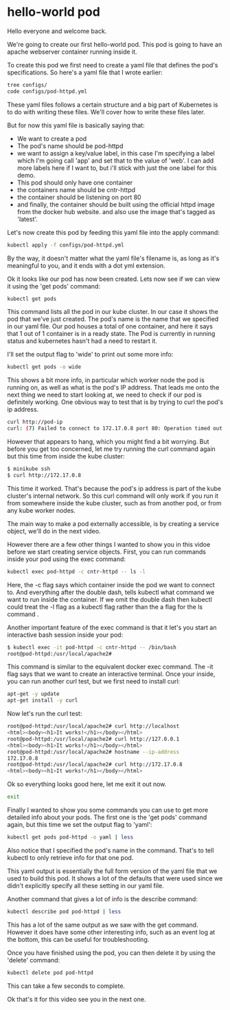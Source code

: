 # hello-world pod

Hello everyone and welcome back.

We're going to create our first hello-world pod. This pod is going to have an apache webserver container running inside it.

To create this pod we first need to create a yaml file that defines the pod's specifications. So here's a yaml file that I wrote earlier:

```bash
tree configs/
code configs/pod-httpd.yml
```

These yaml files follows a certain structure and a big part of Kubernetes is to do with writing these files. We'll cover how to write these files later.

But for now this yaml file is basically saying that:

- We want to create a pod
- The pod's name should be pod-httpd
- we want to assign a key/value label, in this case I'm specifying a label which I'm going call 'app' and set that to the value of 'web'. I can add more labels here if I want to, but i'll stick with just the one label for this demo.
- This pod should only have one container
- the containers name should be cntr-httpd
- the container should be listening on port 80
- and finally, the container should be built using the official httpd image from the docker hub website. and also use the image that's tagged as 'latest'.



Let's now create this pod by feeding this yaml file into the apply command:

```bash
kubectl apply -f configs/pod-httpd.yml
```

By the way, it doesn't matter what the yaml file's filename is, as long as it's meaningful to you, and it ends with a dot yml extension.

Ok it looks like our pod has now been created. Lets now see if we can view it using the 'get pods' command:

```bash
kubectl get pods
```

This command lists all the pod in our kube cluster. In our case it shows  the pod that we've just created. The pod's name is the name that we specified in our yaml file. Our pod houses a total of one container, and here it says that 1 out of 1 container is in a ready state. The Pod is currently in running status and kubernetes hasn't had a need to restart it.

I'll set the output flag to 'wide' to print out some more info:

```bash
kubectl get pods -o wide
```

This shows a bit more info, in particular which worker node the pod is running on, as well as what is the pod's IP address. That leads me onto the next thing we need to start looking at, we need to check if our pod is definitely working. One obvious way to test that is by trying to curl the pod's ip address.

```bash
curl http://pod-ip
curl: (7) Failed to connect to 172.17.0.8 port 80: Operation timed out
```

However that appears to hang, which you might find a bit worrying. But before you get too concerned, let me try running the curl command again but this time from inside the kube cluster:

```bash
$ minikube ssh
$ curl http://172.17.0.8
```

This time it worked. That's because the pod's ip address is part of the kube cluster's internal network. So this curl command will only work if you run it from somewhere inside the kube cluster, such as from another pod, or from any kube worker nodes.

The main way to make a pod externally accessible, is by creating a service object, we'll do in the next video.

However there are a few other things I wanted to show you in this vidoe before we start creating service objects. First, you can run commands inside your pod using the exec command:

```bash
kubectl exec pod-httpd -c cntr-httpd -- ls -l
```

Here, the -c flag says which container inside the pod we want to connect to. And everything after the double dash, tells kubectl what command we want to run inside the container. If we omit the double dash then kubectl could treat the -l flag as a kubectl flag rather than the a flag for the ls command .

Another important feature of the exec command is that it let's you start an interactive bash session inside your pod:


```bash
$ kubectl exec -it pod-httpd -c cntr-httpd -- /bin/bash
root@pod-httpd:/usr/local/apache2#
```

This command is similar to the equivalent docker exec command. The -it flag says that we want to create an interactive terminal. Once your inside, you can run another curl test, but we first need to install curl:


```bash
apt-get -y update
apt-get install -y curl
```

Now let's run the curl test:

```bash
root@pod-httpd:/usr/local/apache2# curl http://localhost
<html><body><h1>It works!</h1></body></html>
root@pod-httpd:/usr/local/apache2# curl http://127.0.0.1
<html><body><h1>It works!</h1></body></html>
root@pod-httpd:/usr/local/apache2# hostname --ip-address
172.17.0.8
root@pod-httpd:/usr/local/apache2# curl http://172.17.0.8
<html><body><h1>It works!</h1></body></html>
```

Ok so everything looks good here, let me exit it out now.

```bash
exit
```


Finally I wanted to show you some commands you can use to get more detailed info about your pods. The first one is the 'get pods' command again, but this time we set the output flag to 'yaml':


```bash
kubectl get pods pod-httpd -o yaml | less
```

Also notice that I specified the pod's name in the command. That's to tell kubectl to only retrieve info for that one pod.


This yaml output is essentially the full form version of the yaml file that we used to build this pod. It shows a lot of the defaults that were used since we didn't explicitly specify all these setting in our yaml file.

Another command that gives a lot of info is the describe command:

```bash
kubectl describe pod pod-httpd | less
```

This has a lot of the same output as we saw with the get command. However it does have some other interesting info, such as an event log at the bottom, this can be useful for troubleshooting.

Once you have finished using the pod, you can then delete it by using the 'delete' command:

```bash
kubectl delete pod pod-httpd
```

This can take a few seconds to complete.


Ok that's it for this video see you in the next one.